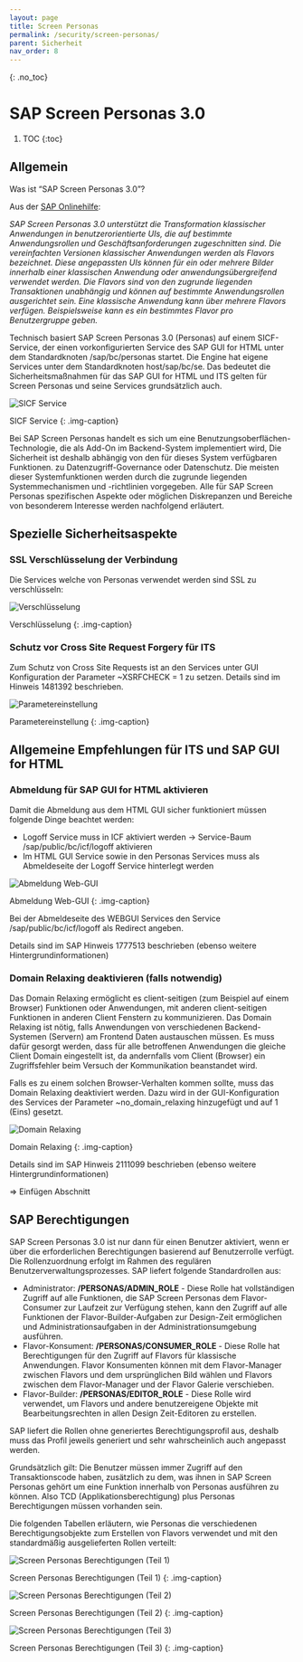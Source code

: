 ```yaml
---
layout: page
title: Screen Personas 
permalink: /security/screen-personas/
parent: Sicherheit
nav_order: 8
---
```


{: .no_toc}

# SAP Screen Personas 3.0

1. TOC
{:toc}

## Allgemein

Was ist “SAP Screen Personas 3.0”?

Aus der [SAP Onlinehilfe](https://help.sap.com/docs/SAP_SCREEN_PERSONAS/e9aec5d380204249836a4fc3fc76f38e/d59f3aac0f574537af49f2ce0033bba8.html):

_SAP Screen Personas 3.0 unterstützt die Transformation klassischer Anwendungen in benutzerorientierte UIs, die auf bestimmte Anwendungsrollen und Geschäftsanforderungen zugeschnitten sind. Die vereinfachten Versionen klassischer Anwendungen werden als Flavors bezeichnet. Diese angepassten UIs können für ein oder mehrere Bilder innerhalb einer klassischen Anwendung oder anwendungsübergreifend verwendet werden. Die Flavors sind von den zugrunde liegenden Transaktionen unabhängig und können auf bestimmte Anwendungsrollen ausgerichtet sein. Eine klassische Anwendung kann über mehrere Flavors verfügen. Beispielsweise kann es ein bestimmtes Flavor pro Benutzergruppe geben._

Technisch basiert SAP Screen Personas 3.0 (Personas) auf einem SICF-Service, der einen vorkonfigurierten  Service des SAP GUI for HTML unter dem Standardknoten /sap/bc/personas startet. Die Engine  hat eigene Services unter dem Standardknoten host/sap/bc/se. Das bedeutet die  Sicherheitsmaßnahmen für das SAP GUI for HTML und ITS gelten für Screen Personas und  seine Services grundsätzlich auch.

![SICF Service](./img/image21.png)

SICF Service
{: .img-caption}

Bei SAP Screen Personas handelt es sich um eine Benutzungsoberflächen-Technologie, die als  Add-On im Backend-System implementiert wird, Die Sicherheit ist deshalb abhängig von den für dieses System  verfügbaren Funktionen. zu Datenzugriff-Governance oder Datenschutz. Die  meisten dieser Systemfunktionen werden durch die zugrunde liegenden Systemmechanismen  und -richtlinien vorgegeben. Alle für SAP Screen Personas spezifischen Aspekte oder möglichen  Diskrepanzen und Bereiche von besonderem Interesse werden nachfolgend erläutert.

## Spezielle Sicherheitsaspekte

### SSL Verschlüsselung der Verbindung

Die Services welche von Personas verwendet werden sind SSL zu verschlüsseln:

![Verschlüsselung](./img/image22.png)

Verschlüsselung
{: .img-caption}

### Schutz vor Cross Site Request Forgery für ITS

Zum Schutz von Cross Site Requests ist an den Services unter GUI Konfiguration der Parameter  ~XSRFCHECK = 1 zu setzen. Details sind im Hinweis 1481392 beschrieben.

![Parametereinstellung](./img/image23.png)

Parametereinstellung
{: .img-caption}

## Allgemeine Empfehlungen für ITS und SAP  GUI for HTML

### Abmeldung für SAP GUI for HTML aktivieren

Damit die Abmeldung aus dem HTML GUI sicher funktioniert müssen folgende Dinge beachtet  werden:

- Logoff Service muss in ICF aktiviert werden → Service-Baum /sap/public/bc/icf/logoff  aktivieren
- Im HTML GUI Service sowie in den Personas Services muss als Abmeldeseite der  Logoff Service hinterlegt werden

![Abmeldung Web-GUI](./img/image24.png)

Abmeldung Web-GUI
{: .img-caption}

Bei der Abmeldeseite des WEBGUI Services den Service /sap/public/bc/icf/logoff als Redirect angeben.

Details sind im SAP Hinweis 1777513 beschrieben (ebenso weitere Hintergrundinformationen)

### Domain Relaxing deaktivieren (falls notwendig)

Das Domain Relaxing ermöglicht es client-seitigen (zum Beispiel auf einem Browser)  Funktionen oder Anwendungen, mit anderen client-seitigen Funktionen in anderen Client Fenstern zu kommunizieren. Das Domain Relaxing ist nötig, falls Anwendungen von  verschiedenen Backend-Systemen (Servern) am Frontend Daten austauschen müssen. Es muss  dafür gesorgt werden, dass für alle betroffenen Anwendungen die gleiche Client Domain eingestellt ist, da andernfalls vom Client (Browser) ein Zugriffsfehler beim Versuch der  Kommunikation beanstandet wird.

Falls es zu einem solchen Browser-Verhalten kommen sollte, muss das Domain Relaxing  deaktiviert werden. Dazu wird in der GUI-Konfiguration des Services der Parameter  ~no_domain_relaxing hinzugefügt und auf 1 (Eins) gesetzt.

![Domain Relaxing](./img/image25.png)

Domain Relaxing
{: .img-caption}

Details sind im SAP Hinweis 2111099 beschrieben (ebenso weitere Hintergrundinformationen)

\=> Einfügen Abschnitt

## SAP Berechtigungen

SAP Screen Personas 3.0 ist nur dann für einen Benutzer aktiviert, wenn er über die  erforderlichen Berechtigungen basierend auf Benutzerrolle verfügt. Die Rollenzuordnung erfolgt  im Rahmen des regulären Benutzerverwaltungsprozesses. SAP liefert folgende Standardrollen  aus:

- Administrator: **/PERSONAS/ADMIN_ROLE** \- Diese Rolle hat vollständigen Zugriff  auf alle Funktionen, die SAP Screen Personas dem Flavor-Consumer zur Laufzeit zur  Verfügung stehen, kann den Zugriff auf alle Funktionen der Flavor-Builder-Aufgaben zur  Design-Zeit ermöglichen und Administrationsaufgaben in der Administrationsumgebung  ausführen.
- Flavor-Konsument: **/PERSONAS/CONSUMER_ROLE** \- Diese Rolle hat  Berechtigungen für den Zugriff auf Flavors für klassische Anwendungen. Flavor Konsumenten können mit dem Flavor-Manager zwischen Flavors und dem  ursprünglichen Bild wählen und Flavors zwischen dem Flavor-Manager und der Flavor Galerie verschieben.
- Flavor-Builder: **/PERSONAS/EDITOR_ROLE** \- Diese Rolle wird verwendet, um  Flavors und andere benutzereigene Objekte mit Bearbeitungsrechten in allen Design Zeit-Editoren zu erstellen.

SAP liefert die Rollen ohne generiertes Berechtigungsprofil aus, deshalb muss das Profil jeweils  generiert und sehr wahrscheinlich auch angepasst werden.

Grundsätzlich gilt: Die Benutzer müssen immer Zugriff auf den Transaktionscode haben,  zusätzlich zu dem, was ihnen in SAP Screen Personas gehört um eine Funktion innerhalb von  Personas ausführen zu können. Also TCD (Applikationsberechtigung) plus Personas  Berechtigungen müssen vorhanden sein.

Die folgenden Tabellen erläutern, wie Personas die verschiedenen Berechtigungsobjekte zum Erstellen von Flavors verwendet und mit den standardmäßig ausgelieferten Rollen verteilt:

![Screen Personas Berechtigungen (Teil 1)](./img/image26.png)

Screen Personas Berechtigungen (Teil 1)
{: .img-caption}

![Screen Personas Berechtigungen (Teil 2)](./img/image27.png)

Screen Personas Berechtigungen (Teil 2)
{: .img-caption}

![Screen Personas Berechtigungen (Teil 3)](./img/image28.png)

Screen Personas Berechtigungen (Teil 3)
{: .img-caption}